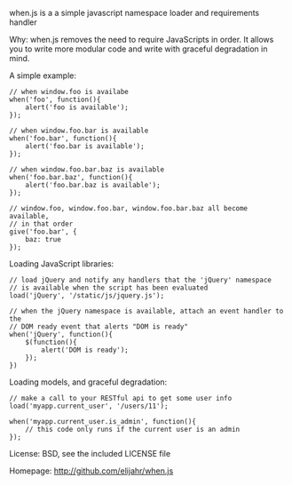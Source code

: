 when.js is a a simple javascript namespace loader and requirements handler

Why:
    when.js removes the need to require JavaScripts in order.  It allows you to write more modular code and write
    with graceful degradation in mind.


A simple example:

    // when window.foo is availabe
    when('foo', function(){
        alert('foo is available');
    });

    // when window.foo.bar is available
    when('foo.bar', function(){
        alert('foo.bar is available');
    });

    // when window.foo.bar.baz is available
    when('foo.bar.baz', function(){
        alert('foo.bar.baz is available');
    });

    // window.foo, window.foo.bar, window.foo.bar.baz all become available,
    // in that order
    give('foo.bar', {
        baz: true
    });


Loading JavaScript libraries:

    // load jQuery and notify any handlers that the 'jQuery' namespace
    // is available when the script has been evaluated
    load('jQuery', '/static/js/jquery.js');

    // when the jQuery namespace is available, attach an event handler to the
    // DOM ready event that alerts "DOM is ready"
    when('jQuery', function(){
        $(function(){
            alert('DOM is ready');
        });
    })

Loading models, and graceful degradation:

    // make a call to your RESTful api to get some user info
    load('myapp.current_user', '/users/11');

    when('myapp.current_user.is_admin', function(){
        // this code only runs if the current user is an admin
    });

License:
    BSD, see the included LICENSE file

Homepage:
    http://github.com/elijahr/when.js
